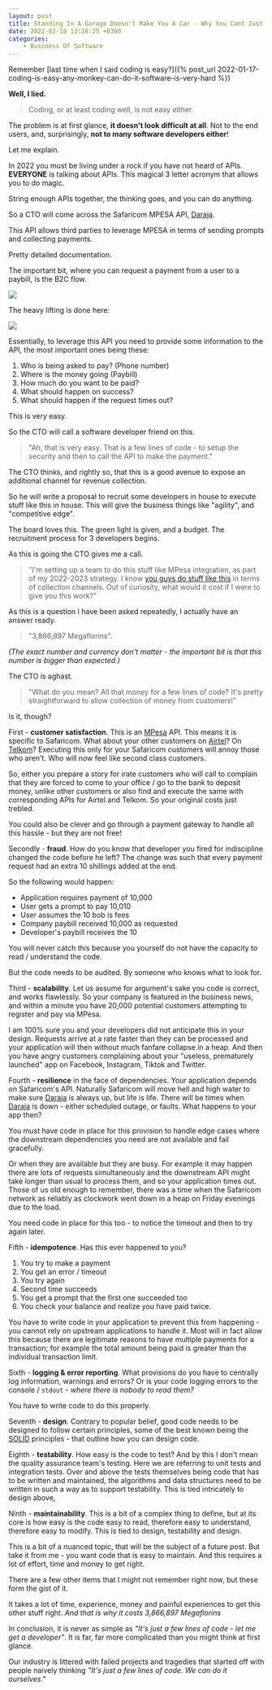 ```yaml
---
layout: post
title: Standing In A Garage Doesn't Make You A Car - Why You Cant Just "Hire Developers"
date: 2022-02-10 13:28:25 +0300
categories:
    - Business Of Software
---
```

Remember [last time when I said coding is easy?]({% post_url 2022-01-17-coding-is-easy-any-monkey-can-do-it-software-is-very-hard %})

**Well, I lied.**

> Coding, or at least coding well, is not easy either.

The problem is at first glance, **it doesn't look difficult at all**. Not to the end users, and, surprisingly, **not to many software developers either**!

Let me explain.

In 2022 you must be living under a rock if you have not heard of APIs. **EVERYONE** is talking about APIs. This magical 3 letter acronym that allows you to do magic.
  
String enough APIs together, the thinking goes, and you can do anything.

So a CTO will come across the Safaricom MPESA API, [Daraja](https://developer.safaricom.co.ke/Documentation).

This API allows third parties to leverage MPESA in terms of sending prompts and collecting payments.

Pretty detailed documentation.

The important bit, where you can request a payment from a user to a paybill, is the B2C flow.

![](../images/2022/01/B2C.png)

The heavy lifting is done here:

![](../images/2022/01/B2CRequest.png)

Essentially, to leverage this API you need to provide some information to the API, the most important ones being these:

1. Who is being asked to pay? (Phone number)
2. Where is the money going (Paybill)
3. How much do you want to be paid?
4. What should happen on success?
5. What should happen if the request times out?

This is very easy.

So the CTO will call a software developer friend on this.

> "Ah, that is very easy. That is a few lines of code - to setup the security and then to call the API to make the payment."

The CTO thinks, and rightly so, that this is a good avenue to expose an additional channel for revenue collection.

So he will write a proposal to recruit some developers in house to execute stuff like this in house. This will give the business things like "agility", and "competitive edge".

The board loves this. The green light is given, and a budget. The recruitment process for 3 developers begins.

As this is going the CTO gives me a call.

> "I'm setting up a team to do this stuff like MPesa integration, as part of my 2022-2023 strategy. I know [you guys do stuff like this](https://www.innova.co.ke/) in terms of collection channels. Out of curiosity, what would it cost if I were to give you this work?"


As this is a question I have been asked repeatedly, I actually have an answer ready.

> "3,866,897 Megaflorins".

*(The exact number and currency don't matter - the important bit is that this number is bigger than expected.)*

The CTO is aghast.

> "What do you mean? All that money for a few lines of code? It's pretty straightforward to allow collection of money from customers!"

Is it, though?

First - **customer satisfaction**. This is an [MPesa](https://www.safaricom.co.ke/personal/m-pesa) API. This means it is specific to Safaricom. What about your other customers on [Airtel](https://www.airtelkenya.com/)? On [Telkom](https://www.telkom.co.ke/)? Executing this only for your Safaricom customers will annoy those who aren't. Who will now feel like second class customers.

So, either you prepare a story for irate customers who will call to complain that they are forced to come to your office / go to the bank to deposit money, unlike other customers or also find and execute the same with corresponding APIs for Airtel and Telkom. So your original costs just trebled.

You could also be clever and go through a payment gateway to handle all this hassle - but they are not free!

Secondly - **fraud**. How do you know that developer you fired for indiscipline changed the code before he left? The change was such that every payment request had an extra 10 shillings added at the end.

So the following would happen:

- Application requires payment of 10,000
- User gets a prompt to pay 10,010
- User assumes the 10 bob is fees
- Company paybill received 10,000 as requested
- Developer's paybill receives the 10

You will never catch this because you yourself do not have the capacity to read / understand the code.

But the code needs to be audited. By someone who knows what to look for.

Third - **scalability**. Let us assume for argument's sake you code is correct, and works flawlessly. So your company is featured in the business news, and within a minute you have 20,000 potential customers attempting to register and pay via MPesa.

I am 100% sure you and your developers did not anticipate this in your design. Requests arrive at a rate faster than they can be processed and your application will then without much fanfare collapse in a heap. And then you have angry customers complaining about your "useless, prematurely launched" app on Facebook, Instagram, Tiktok and Twitter.

Fourth - **resilience** in the face of dependencies. Your application depends on Safaricom's API. Naturally Safaricom will move hell and high water to make sure [Daraja](https://developer.safaricom.co.ke/) is always up, but life is life. There will be times when [Daraja](https://developer.safaricom.co.ke/) is down - either scheduled outage, or faults. What happens to your app then?

You must have code in place for this provision to handle edge cases where the downstream dependencies you need are not available and fail gracefully.

Or when they are available but they are busy. For example it may happen there are lots of requests simultaneously and the downstream API might take longer than usual to process them, and so your application times out. Those of us old enough to remember, there was a time when the Safaricom network as reliably as clockwork went down in a heap on Friday evenings due to the load.

You need code in place for this too - to notice the timeout and then to try again later.

Fifth - **idempotence**. Has this ever happened to you? 
1. You try to make a payment
2. You get an error / timeout
3. You try again
4. Second time succeeds
5. You get a prompt that the first one succeeded too
6. You check your balance and realize you have paid twice.

You have to write code in your application to prevent this from happening - you cannot rely on upstream applications to handle it. Most will in fact allow this because there are legitimate reasons to have multiple payments for a transaction; for example the total amount being paid is greater than the individual transaction limit.

Sixth - **logging & error reporting**. What provisions do you have to centrally log information, warnings and errors? Or is your code logging errors to the console / `stdout` - *where there is nobody to read them?*

You have to write code to do this properly.

Seventh - **design**. Contrary to popular belief, good code needs to be designed to follow certain principles, some of the best known being the [SOLID](https://www.baeldung.com/solid-principles) principles - that outline how you can design code.

Eighth - **testability**. How easy is the code to test? And by this I don't mean the quality assurance team's testing. Here we are referring to unit tests and integration tests. Over and above the tests themselves being code that has to be written and maintained, the algorithms and data structures need to be written in such a way as to support testability. This is tied intricately to design above,

Ninth - **maintainability**. This is a bit of a complex thing to define, but at its core is how easy is the code easy to read, therefore easy to understand, therefore easy to modify. This is tied to design, testability and design.

This is a bit of a nuanced topic, that will be the subject of a future post. But take it from me - you want code that is easy to maintain. And this requires a lot of effort, time and money to get right.

There are a few other items that I might not remember right now, but these form the gist of it.

It takes a lot of time, experience, money and painful experiences to get this other stuff right. *And that is why it costs 3,866,897 Megaflorins*

In conclusion, it is never as simple as *"It's just a few lines of code - let me get a developer"*. It is far, far more complicated than you might think at first glance.

Our industry is littered with failed projects and tragedies that started off with people naively thinking *"It's just a few lines of code. We can do it ourselves."*
